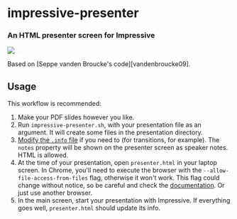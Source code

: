 # impressive-presenter
### An HTML presenter screen for Impressive

![](https://dl.dropbox.com/u/1116031/images/impressive-presenter.png)

Based on [Seppe vanden Broucke's code][vandenbroucke09].

## Usage
This workflow is recommended:

1. Make your PDF slides however you like.
2. Run `impressive-presenter.sh`, with your presentation file as an argument. It will create some files in the presentation directory.
3. [Modify the `.info` file][info-scripts] if you need to (for transitions, for example). The `notes` property will be shown on the presenter screen as speaker notes. HTML is allowed.
4. At the time of your presentation, open `presenter.html` in your laptop screen. In Chrome, you'll need to execute the browser with the `--allow-file-access-from-files` flag, otherwise it won't work. This flag could change without notice, so be careful and check the [documentation][chrome-flags]. Or just use another browser.
5. In the main screen, start your presentation with Impressive. If everything goes well, `presenter.html` should update its info.

[vandenbroucke]: http://blog.macuyiko.com/2009/12/buillding-presenter-view-for-linux.html
[info-scripts]: http://impressive.sourceforge.net/manual.php#scripts
[chrome-flags]: http://peter.sh/experiments/chromium-command-line-switches/